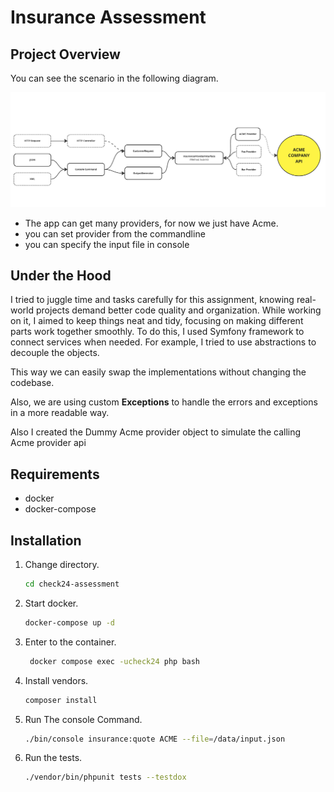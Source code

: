 # Insurance Assessment

## Project Overview 
You can see the scenario in the following diagram.

<p><img src="diagram.png" alt="diagram"></p>

- The app can get many providers, for now we just have Acme.
- you can set provider from the commandline
- you can specify the input file in console

## Under the Hood
I tried to juggle time and tasks carefully for this assignment, knowing real-world projects demand better code quality and organization. While working on it, I aimed to keep things neat and tidy, focusing on making different parts work together smoothly. To do this, I used Symfony framework to connect services when needed. For example, I tried to use abstractions to decouple the objects.

This way we can easily swap the implementations without changing the codebase.

Also, we are using custom **Exceptions** to handle the errors and exceptions in a more readable way.

Also I created the Dummy Acme provider object to simulate the calling Acme provider api

## Requirements

- docker
- docker-compose

## Installation

1. Change directory.
    ````bash
    cd check24-assessment
   ````
2. Start docker.
    ````bash
    docker-compose up -d
    ````
3. Enter to the container.
   ````bash
    docker compose exec -ucheck24 php bash
    ````
4. Install vendors.
    ````bash
   composer install
   ````
5. Run The console Command.
    ````bash
    ./bin/console insurance:quote ACME --file=/data/input.json
   ````
6. Run the tests.
   ````bash
   ./vendor/bin/phpunit tests --testdox
    ````
   
